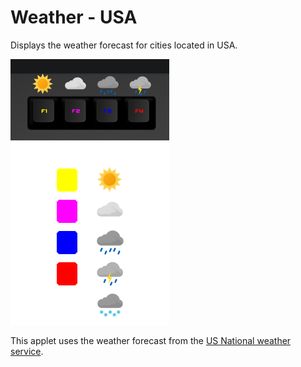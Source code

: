 # Weather - USA

Displays the weather forecast for cities located in USA.

![Weather Forecast on a Das Keybaord Q](assets/image_readme_enduser.png "Q Weather Forecast color legend")

This applet uses the weather forecast from the [US National weather service](https://www.weather.gov/).
